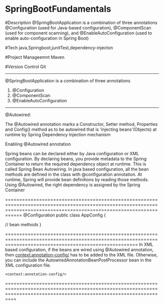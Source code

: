 # SpringBootFundamentals

#Description
@SpringBootApplication is a combination of three annotations @Configuration (used for Java-based configuration), @ComponentScan (used for component scanning), and @EnableAutoConfiguration (used to enable auto-configuration in Spring Boot)




#Tech
java,Springboot,junitTest,dependency-injecton

#Project Manageemnt
Maven

#Version Control
Git

-----------------------------------------------------------------------------------------------------------------------------------------------------
@SpringBootApplication is a combination of three annotations
1) @Configuration
2) @ComponentScan
3) @EnableAutoConfiguration


----------------------------------------------------------------------------------------------------------------------------------------------------
@Autowired:

The @Autowired annotation marks a Constructor, Setter method, Properties and Config() method as to be autowired that is ‘injecting beans'(Objects) at runtime by Spring Dependency Injection mechanism


Enabling @Autowired annotation

Spring beans can be declared either by Java configuration or XML configuration. By declaring beans, you provide metadata to the Spring Container to return the required dependency object at runtime. 
This is called Spring Bean Autowiring. 
In java based configuration, all the bean methods are defined in the class with @configuration annotation. 
At runtime, Spring will provide bean definitions by reading those methods. Using @Autowired, the right dependency is assigned by the Spring Container

========================================================================================================================================================================
@Configuration
public class AppConfig {

// bean methods
}

===========================================================================================================================================================
In XML based configuration, if the beans are wired using @Autowired annotation, 
then <context:annotation-config/> has to be added to the XML file. 
Otherwise, you can include the AutowiredAnnotationBeanPostProcessor bean in the XML configuration file.

<?xml version="1.0" encoding="UTF-8"?>
<beans xmlns="http://www.springframework.org/schema/beans"
        xmlns:xsi="http://www.w3.org/2001/XMLSchema-instance"
        xsi:schemaLocation="http://www.springframework.org/schema/beans
        https://www.springframework.org/schema/beans/spring-beans.xsd
        http://www.springframework.org/schema/context
        http://www.springframework.org/schema/context/spring-context.xsd"
        xmlns:context="http://www.springframework.org/schema/context"
        >

    <context:annotation-config/>
	
======================================================================================================================================================================

